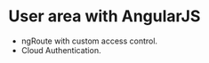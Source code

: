 User area with AngularJS
=========================

* ngRoute with custom access control.
* Cloud Authentication.



